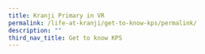 ```yaml
---
title: Kranji Primary in VR
permalink: /life-at-kranji/get-to-know-kps/permalink/
description: ""
third_nav_title: Get to know KPS
---
```

